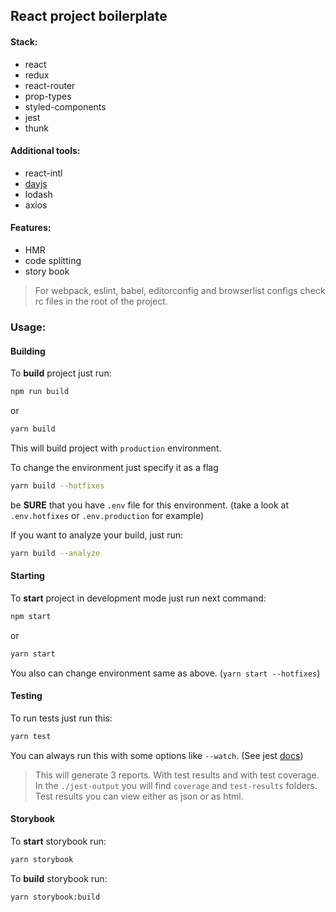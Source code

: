 ## React project boilerplate

#### Stack:
- react
- redux
- react-router
- prop-types
- styled-components
- jest
- thunk

#### Additional tools:
- react-intl
- [dayjs](https://github.com/iamkun/dayjs)
- lodash
- axios

#### Features:
- HMR
- code splitting
- story book

> For webpack, eslint, babel, editorconfig and browserlist configs check rc files in the root of the project.

### Usage:

#### Building

To **build** project just run:
```bash
npm run build
```

or

```bash
yarn build
```

This will build project with `production` environment.

To change the environment just specify it as a flag
```bash
yarn build --hotfixes
```

be **SURE** that you have `.env` file for this environment. (take a look at `.env.hotfixes` or `.env.production` for example)

If you want to analyze your build, just run:
```bash
yarn build --analyze
```

#### Starting

To **start** project in development mode just run next command:

```bash
npm start
```

or

```bash
yarn start
```

You also can change environment same as above. (`yarn start --hotfixes`)

#### Testing

To run tests just run this:
```bash
yarn test
```

You can always run this with some options like `--watch`. (See jest [docs](https://jestjs.io/docs/en/cli))

> This will generate 3 reports. With test results and with test coverage.
In the `./jest-output` you will find `coverage` and `test-results` folders. Test results you can view either as json or as html.


#### Storybook

To **start** storybook run:

```bash
yarn storybook
```

To **build** storybook run:

```bash
yarn storybook:build
```
